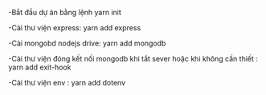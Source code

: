 -Bắt đầu dự án bằng lệnh yarn init 

-Cài thư viện express: yarn add express

-Cài mongobd nodejs drive:  yarn add mongodb

-Cài thư viện đóng kết nối mongodb khi tắt sever hoặc khi không cần thiết : yarn add exit-hook

-Cài thư viện env : yarn add dotenv